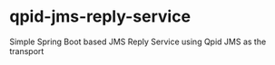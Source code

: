 # qpid-jms-reply-service

Simple Spring Boot based JMS Reply Service using Qpid JMS as the transport
